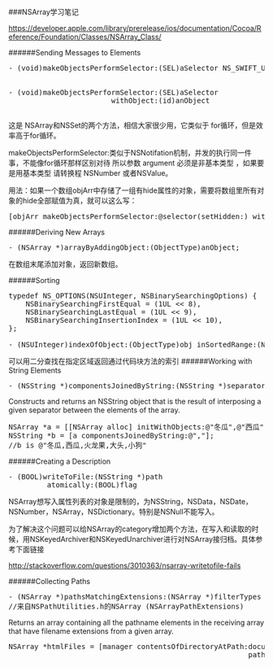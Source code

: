 ###NSArray学习笔记

https://developer.apple.com/library/prerelease/ios/documentation/Cocoa/Reference/Foundation/Classes/NSArray_Class/

######Sending Messages to Elements

<pre>
- (void)makeObjectsPerformSelector:(SEL)aSelector NS_SWIFT_UNAVAILABLE("Use enumerateObjectsUsingBlock: or a for loop instead");


- (void)makeObjectsPerformSelector:(SEL)aSelector
                        withObject:(id)anObject

</pre>
这是 NSArray和NSSet的两个方法，相信大家很少用，它类似于 for循环，但是效率高于for循环。

makeObjectsPerformSelector:类似于NSNotifation机制，并发的执行同一件事，不能像for循环那样区别对待
所以参数 argument 必须是非基本类型 ，如果要是用基本类型 请转换程 NSNumber 或者NSValue。

用法：如果一个数组objArr中存储了一组有hide属性的对象，需要将数组里所有对象的hide全部赋值为真，就可以这么写：
<pre>
[objArr makeObjectsPerformSelector:@selector(setHidden:) withObject:@YES];  
</pre>

######Deriving New Arrays
<pre>
- (NSArray<ObjectType> *)arrayByAddingObject:(ObjectType)anObject;
</pre>
在数组末尾添加对象，返回新数组。

######Sorting
<pre>
typedef NS_OPTIONS(NSUInteger, NSBinarySearchingOptions) {
	NSBinarySearchingFirstEqual = (1UL << 8),
	NSBinarySearchingLastEqual = (1UL << 9),
	NSBinarySearchingInsertionIndex = (1UL << 10),
};

- (NSUInteger)indexOfObject:(ObjectType)obj inSortedRange:(NSRange)r options:(NSBinarySearchingOptions)opts usingComparator:(NSComparator)cmp NS_AVAILABLE(10_6, 4_0); // binary search
</pre>
可以用二分查找在指定区域返回通过代码块方法的索引
######Working with String Elements
<pre>
- (NSString *)componentsJoinedByString:(NSString *)separator
</pre>

Constructs and returns an NSString object that is the result of interposing a given separator between the elements of the array.


<pre>
NSArray *a = [[NSArray alloc] initWithObjects:@"冬瓜",@"西瓜",@"火龙果",@"大头",@"小狗",nil ];
NSString *b = [a componentsJoinedByString:@","];
//b is @"冬瓜,西瓜,火龙果,大头,小狗"    
</pre>


######Creating a Description
<pre>
- (BOOL)writeToFile:(NSString *)path
         atomically:(BOOL)flag
</pre>

NSArray想写入属性列表的对象是限制的，为NSString，NSData，NSDate，NSNumber，NSArray，NSDictionary。特别是NSNull不能写入。

为了解决这个问题可以给NSArray的category增加两个方法，在写入和读取的时候，用NSKeyedArchiver和NSKeyedUnarchiver进行对NSArray接归档。具体参考下面链接

http://stackoverflow.com/questions/3010363/nsarray-writetofile-fails

######Collecting Paths
<pre>
- (NSArray<NSString *> *)pathsMatchingExtensions:(NSArray<NSString *> *)filterTypes
//来自NSPathUtilities.h的NSArray<ObjectType> (NSArrayPathExtensions)  
</pre>


Returns an array containing all the pathname elements in the receiving array that have filename extensions from a given array.

<pre>
NSArray *htmlFiles = [manager contentsOfDirectoryAtPath:documentsDirectoryPath error:nil]
                                                        pathsMatchingExtensions:[NSArray arrayWithObjects:@"html", nil]];
</pre>



###



